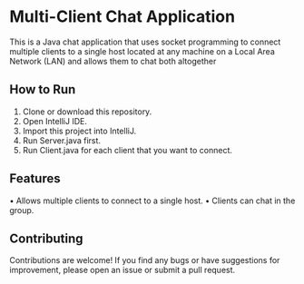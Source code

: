 # Multi-Client Chat Application
This is a Java chat application that uses socket programming to connect multiple clients to a single host located at any machine on a Local Area Network (LAN) and allows them to chat both altogether

## How to Run
1. Clone or download this repository.
2. Open IntelliJ IDE.
3. Import this project into IntelliJ.
4. Run Server.java first.
5. Run Client.java for each client that you want to connect.

## Features
• Allows multiple clients to connect to a single host.
• Clients can chat in the group.

## Contributing
Contributions are welcome! If you find any bugs or have suggestions for improvement, please open an issue or submit a pull request.
